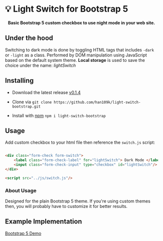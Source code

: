 # 💡 Light Switch for Bootstrap 5

<p align="center">
<b>Basic Bootstrap 5 custom checkbox to use night mode in your web site.</b>
</p>

## Under the hood

Switching to dark mode is done by toggling HTML tags that includes `-dark` or `-light` as a class. Performed by DOM manipulation using JavaScript based on the default system theme. **Local storage** is used to save the choice under the name: _lightSwitch_

## Installing

- Download the latest release [v0.1.4](https://github.com/han109k/light-switch-bootstrap/archive/refs/tags/v0.1.4.zip)

- Clone via `git clone https://github.com/han109k/light-switch-bootstrap.git`
- Install with [npm](https://www.npmjs.com/package/light-switch-bootstrap) `npm i light-switch-bootstrap`

## Usage

Add custom checkbox to your html file then reference the `switch.js` script:

```html

<div class="form-check form-switch">
    <label class="form-check-label" for="lightSwitch"> Dark Mode </label>
    <input class="form-check-input" type="checkbox" id="lightSwitch"/>
</div>

<script src="../js/switch.js"/>
```

### About Usage

Designed for the plain Bootstrap 5 theme. If you're using custom themes then, you will probably have to customize it for better results.

## Example Implementation

[Bootstrap 5 Demo](https://han109k.github.io/light-switch-bootstrap/)
